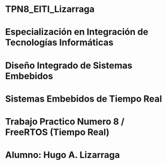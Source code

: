 # TPN8_EITI_Lizarraga
# Especialización en Integración de Tecnologías Informáticas
# Diseño Integrado de Sistemas Embebidos 
# Sistemas Embebidos de Tiempo Real

# Trabajo Practico Numero 8 / FreeRTOS (Tiempo Real)

# Alumno: Hugo A. Lizarraga
